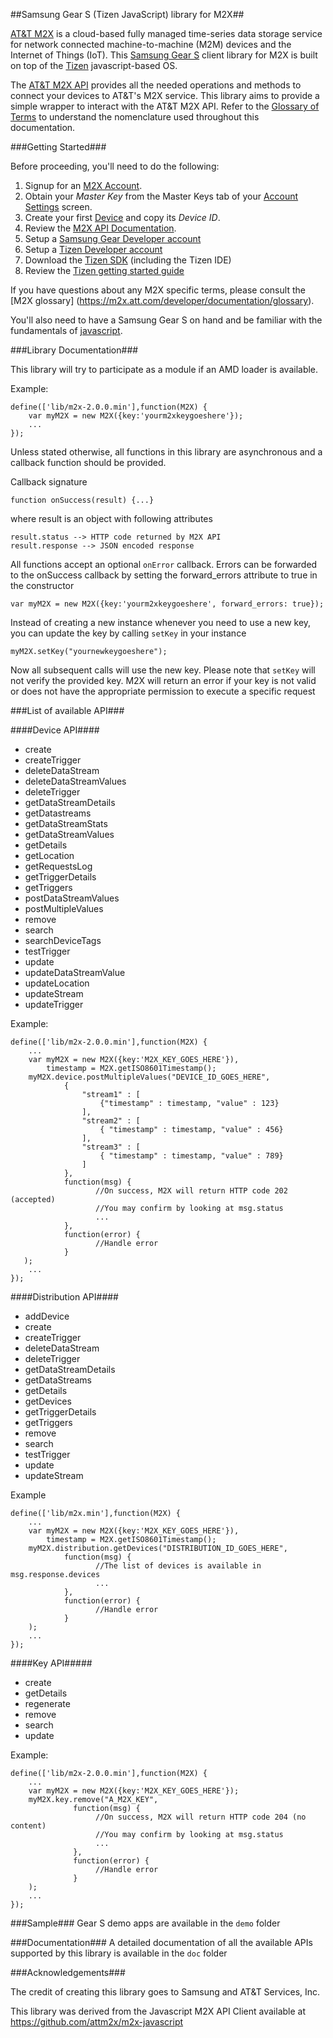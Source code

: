 ##Samsung Gear S (Tizen JavaScript) library for M2X##

[AT&T M2X](http://m2x.att.com) is a cloud-based fully managed time-series data storage service for network connected machine-to-machine (M2M) devices and the Internet of Things (IoT). This [Samsung Gear S](http://developer.samsung.com/gear/) client library for M2X is built on top of the [Tizen](https://www.tizen.org/) javascript-based OS.

The [AT&T M2X API](https://m2x.att.com/developer/documentation/overview) provides all the needed operations and methods to connect your devices to AT&T's M2X service. This library aims to provide a simple wrapper to interact with the AT&T M2X API. Refer to the [Glossary of Terms](https://m2x.att.com/developer/documentation/glossary) to understand the nomenclature used throughout this documentation.

###Getting Started###

Before proceeding, you'll need to do the following:

1. Signup for an [M2X Account](https://m2x.att.com/signup).
2. Obtain your _Master Key_ from the Master Keys tab of your [Account Settings](https://m2x.att.com/account) screen.
2. Create your first [Device](https://m2x.att.com/devices) and copy its _Device ID_.
3. Review the [M2X API Documentation](https://m2x.att.com/developer/documentation/overview).
4. Setup a [Samsung Gear Developer account](http://developer.samsung.com/gear/)
5. Setup a [Tizen Developer account](https://developer.tizen.org/)
6. Download the [Tizen SDK](http://developer.samsung.com/gear/samsung_gear_develop.html#sdk-download) (including the Tizen IDE)
7. Review the [Tizen getting started guide](https://developer.tizen.org/development/getting-started/web-application/creating-your-first-tizen-application#wearapp)

If you have questions about any M2X specific terms, please consult the [M2X glossary] (https://m2x.att.com/developer/documentation/glossary).

You'll also need to have a Samsung Gear S on hand and be familiar with the fundamentals of [javascript](https://www.javascript.com).

###Library Documentation###

This library will try to participate as a module if an AMD loader is available.

Example:

    define(['lib/m2x-2.0.0.min'],function(M2X) {
        var myM2X = new M2X({key:'yourm2xkeygoeshere'});
        ...
    });

Unless stated otherwise, all functions in this library are asynchronous and a callback function should be provided.


Callback signature

    function onSuccess(result) {...}

where result is an object with following attributes

    result.status --> HTTP code returned by M2X API
    result.response --> JSON encoded response

All functions accept an optional ```onError``` callback. Errors can be forwarded to the onSuccess callback by setting the forward_errors attribute to true in the constructor

    var myM2X = new M2X({key:'yourm2xkeygoeshere', forward_errors: true});

Instead of creating a new instance whenever you need to use a new key, you can update the key by calling ```setKey``` in your instance

    myM2X.setKey("yournewkeygoeshere");

Now all subsequent calls will use the new key. Please note that ```setKey``` will not verify the provided key. M2X will return an error if your key is not valid or does not have the appropriate permission to execute a specific request

###List of available API###

####Device API####
* create
* createTrigger
* deleteDataStream
* deleteDataStreamValues
* deleteTrigger
* getDataStreamDetails
* getDatastreams
* getDataStreamStats
* getDataStreamValues
* getDetails
* getLocation
* getRequestsLog
* getTriggerDetails
* getTriggers
* postDataStreamValues
* postMultipleValues
* remove
* search
* searchDeviceTags
* testTrigger
* update
* updateDataStreamValue
* updateLocation
* updateStream
* updateTrigger

Example:

    define(['lib/m2x-2.0.0.min'],function(M2X) {
        ...
        var myM2X = new M2X({key:'M2X_KEY_GOES_HERE'}),
            timestamp = M2X.getISO8601Timestamp();
        myM2X.device.postMultipleValues("DEVICE_ID_GOES_HERE",
                {
                    "stream1" : [
                        {"timestamp" : timestamp, "value" : 123}
                    ],
                    "stream2" : [
                        { "timestamp" : timestamp, "value" : 456}
                    ],
                    "stream3" : [
                        { "timestamp" : timestamp, "value" : 789}
                    ]
                },
                function(msg) {
                       //On success, M2X will return HTTP code 202 (accepted)
                       //You may confirm by looking at msg.status
                       ...
                },
                function(error) {
                       //Handle error
                }
       );
        ...
    });


####Distribution API####
* addDevice
* create
* createTrigger
* deleteDataStream
* deleteTrigger
* getDataStreamDetails
* getDataStreams
* getDetails
* getDevices
* getTriggerDetails
* getTriggers
* remove
* search
* testTrigger
* update
* updateStream

Example

    define(['lib/m2x.min'],function(M2X) {
        ...
        var myM2X = new M2X({key:'M2X_KEY_GOES_HERE'}),
            timestamp = M2X.getISO8601Timestamp();
        myM2X.distribution.getDevices("DISTRIBUTION_ID_GOES_HERE",
                function(msg) {
                       //The list of devices is available in msg.response.devices
                       ...
                },
                function(error) {
                       //Handle error
                }
        );
        ...
    });

####Key API#####
* create
* getDetails
* regenerate
* remove
* search
* update

Example:

    define(['lib/m2x-2.0.0.min'],function(M2X) {
        ...
        var myM2X = new M2X({key:'M2X_KEY_GOES_HERE'});
        myM2X.key.remove("A_M2X_KEY",
                  function(msg) {
                       //On success, M2X will return HTTP code 204 (no content)
                       //You may confirm by looking at msg.status
                       ...
                  },
                  function(error) {
                       //Handle error
                  }
        );
        ...
    });

###Sample###
Gear S demo apps are available in the ``demo`` folder

###Documentation###
A detailed documentation of all the available APIs supported by this library is available in the ``doc`` folder

###Acknowledgements###

The credit of creating this library goes to Samsung and AT&T Services, Inc.

This library was derived from the Javascript M2X API Client available at https://github.com/attm2x/m2x-javascript
